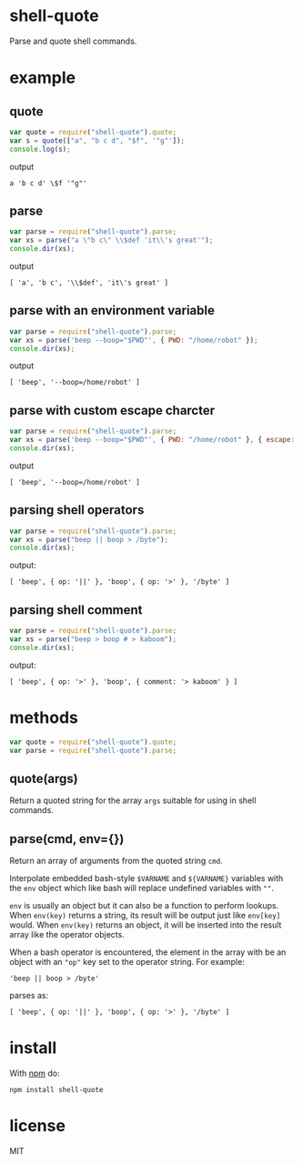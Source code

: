 # shell-quote

Parse and quote shell commands.

# example

## quote

```js
var quote = require("shell-quote").quote;
var s = quote(["a", "b c d", "$f", '"g"']);
console.log(s);
```

output

```
a 'b c d' \$f '"g"'
```

## parse

```js
var parse = require("shell-quote").parse;
var xs = parse("a \"b c\" \\$def 'it\\'s great'");
console.dir(xs);
```

output

```
[ 'a', 'b c', '\\$def', 'it\'s great' ]
```

## parse with an environment variable

```js
var parse = require("shell-quote").parse;
var xs = parse('beep --boop="$PWD"', { PWD: "/home/robot" });
console.dir(xs);
```

output

```
[ 'beep', '--boop=/home/robot' ]
```

## parse with custom escape charcter

```js
var parse = require("shell-quote").parse;
var xs = parse('beep --boop="$PWD"', { PWD: "/home/robot" }, { escape: "^" });
console.dir(xs);
```

output

```
[ 'beep', '--boop=/home/robot' ]
```

## parsing shell operators

```js
var parse = require("shell-quote").parse;
var xs = parse("beep || boop > /byte");
console.dir(xs);
```

output:

```
[ 'beep', { op: '||' }, 'boop', { op: '>' }, '/byte' ]
```

## parsing shell comment

```js
var parse = require("shell-quote").parse;
var xs = parse("beep > boop # > kaboom");
console.dir(xs);
```

output:

```
[ 'beep', { op: '>' }, 'boop', { comment: '> kaboom' } ]
```

# methods

```js
var quote = require("shell-quote").quote;
var parse = require("shell-quote").parse;
```

## quote(args)

Return a quoted string for the array `args` suitable for using in shell
commands.

## parse(cmd, env={})

Return an array of arguments from the quoted string `cmd`.

Interpolate embedded bash-style `$VARNAME` and `${VARNAME}` variables with
the `env` object which like bash will replace undefined variables with `""`.

`env` is usually an object but it can also be a function to perform lookups.
When `env(key)` returns a string, its result will be output just like `env[key]`
would. When `env(key)` returns an object, it will be inserted into the result
array like the operator objects.

When a bash operator is encountered, the element in the array with be an object
with an `"op"` key set to the operator string. For example:

```
'beep || boop > /byte'
```

parses as:

```
[ 'beep', { op: '||' }, 'boop', { op: '>' }, '/byte' ]
```

# install

With [npm](http://npmjs.org) do:

```
npm install shell-quote
```

# license

MIT
